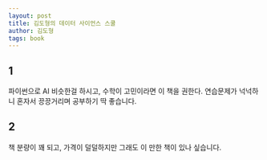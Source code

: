 ```yaml
---
layout: post
title: 김도형의 데이터 사이언스 스쿨
author: 김도형
tags: book
---
```


## 1

파이썬으로 AI 비슷한걸 하시고, 수학이 고민이라면 이 책을 권한다. 연습문제가 넉넉하니 혼자서 끙끙거리며 공부하기 딱 좋습니다.

## 2

책 분량이 꽤 되고, 가격이 덜덜하지만 그래도 이 만한 책이 있나 싶습니다.
